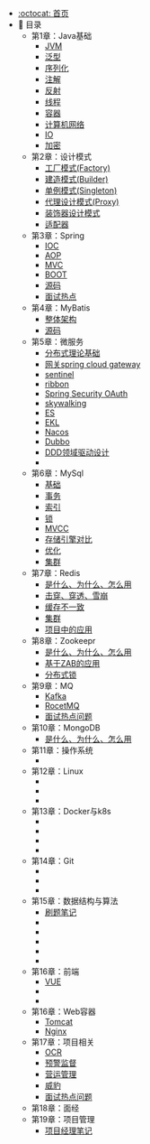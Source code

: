 - [:octocat: 首页](/README)
- :memo: 目录 
    - 第1章：Java基础
       - [JVM]()
       - [泛型]()
       - [序列化]()
       - [注解]()
       - [反射]()
       - [线程]()
       - [容器]()
       - [计算机网络]()
       - [IO]()
       - [加密]()
    - 第2章：设计模式
       - [工厂模式(Factory)]()
       - [建造模式(Builder)]()
       - [单例模式(Singleton)]()
       - [代理设计模式(Proxy)]()
       - [装饰器设计模式]()
       - [适配器]()
    - 第3章：Spring
       - [IOC]()
       - [AOP]()
       - [MVC]() 
       - [BOOT]()
       - [源码]()
       - [面试热点]()    
    - 第4章：MyBatis
       - [整体架构]()  
       - [源码]()   
    - 第5章：微服务 
       - [分布式理论基础]() 
       - [网关spring cloud gateway]()   
       - [sentinel]()        
       - [ribbon]()  
       - [Spring Security OAuth]()
       - [skywalking]()
       - [ES]()
       - [EKL]()
       - [Nacos]()
       - [Dubbo]()
       - [DDD领域驱动设计]()
       - []()
    - 第6章：MySql
       - [基础]()
       - [事务]()
       - [索引]()
       - [锁]()
       - [MVCC]()
       - [存储引擎对比]()
       - [优化]()
       - [集群]()
    - 第7章：Redis
       - [是什么、为什么、怎么用]()
       - [击穿、穿透、雪崩]()
       - [缓存不一致]()
       - [集群]()
       - [项目中的应用]()
    - 第8章：Zookeepr
       - [是什么、为什么、怎么用]()
       - [基于ZAB的应用]()
       - [分布式锁]()
    - 第9章：MQ
       - [Kafka]()
       - [RocetMQ]()
       - [面试热点问题]()
    - 第10章：MongoDB
       - [是什么、为什么、怎么用]()
    - 第11章：操作系统
       - []()
    - 第12章：Linux
       - []()
       - []()
       - []()
    - 第13章：Docker与k8s
       - []()
       - []()
       - []()
       - []()  
    - 第14章：Git
       - []()
       - []()
       - []()
    - 第15章：数据结构与算法
         - [刷题笔记](https://github.com/yclty/myleetcode)  
         - []()
         - []()
         - []()
         - []()
         - []()
    - 第16章：前端
        - [VUE]()
        - []()
        - []()
    - 第16章：Web容器
        - [Tomcat]()        
        - [Nginx]()        
    - 第17章：项目相关
        - [OCR]()  
        - [预警监督]() 
        - [营运管理]() 
        - [威豹]()                   
        - [面试热点问题]()
    - 第18章：面经
    - 第19章：项目管理
        - [项目经理笔记](./md/idea-plugin/%23%20%E9%A1%B9%E7%9B%AE%E7%BB%8F%E7%90%86%E7%AC%94%E8%AE%B0.md)
